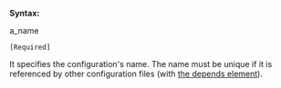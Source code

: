 **Syntax:**

<config-name>a_name</config-name>

`[Required]`

It specifies the configuration's name. The name must be unique if it is
referenced by other configuration files (with [the depends
element]({{site.baseUrl}}/zk_config_ref/JAR_File's_config.xml/The_depends_Element)).


